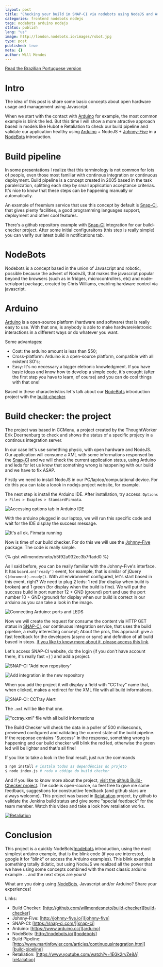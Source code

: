 ```yaml
---
layout: post
title: "Checking your build in SNAP-CI via nodebots using NodeJS and Arduino"
categories: frontend nodebots nodejs
tags: nodebots arduino nodejs
status: publish
lang: "us"
image: http://london.nodebots.io/images/robot.jpg
type: post
published: true
meta: {}
author: Will Mendes
---
```


<a class="page-link" href="{{ '/2015/10/28/checando-sua-build-pipeline-no-snap-ci-via-nodebots-utilizando-nodejs-e-arduino' | prepend: site.baseurl | replace: '//', '/' }}">Read the Brazilian Portuguese version</a>

# Intro

The idea of this post is share some basic concepts about open hardware usage and management using Javascript.

When we start with the contact with [Arduino][arduino] for example, the most common example is blink the led. But this time I will show a more atractive approach based in models like Hubot e Retaliation to check our build pipeline and validate our application healthy using [Arduino][arduino] + NodeJS + [Johnny-Five][johnny-five] in a [NodeBots][nodebots] introduction.


# Build pipeline

In some presentations I realize that this terminology is not common for lots of people, even those most familiar with continous integration or continuous deployment. Build pipeline is a concept created in 2005 based in the task paralelization, splitting each step by small application acceptance criterias. It's nice to know that these steps can be happening manually or automatically.

An example of freemium service that use this concept by default is [Snap-CI][snap-ci], that gives plenty facilities, a good programming languages support, deployment and other cool features.

There's a github repository example with [Snap-CI][snap-ci] integration for our build-checker project. After some initial configuraitons (this step is really simple) you can verify our latest build in notifications tab.


# NodeBots


Nodebots is a concept based in the union of Javascript and robotic, possible because the advent of NodeJS, that makes the javascript popular beyond the browsers (such as in fridges, microcontrollers, etc) and node-serialport package, created by Chris Williams, enabling hardware control via javascript.

# Arduino

[Arduino][arduino] is a open-source platform (hardware and software) that is really easy to use. With that one, is anybody is able to make hardware/eletronic interactions in a different ways or do whatever you want.


Some advantages:

- Cost: the arduino amount is less than $50;
- Cross-platform: Arduino is a open-source platform, compatible with all existent SO's;
- Easy: It's no necessary a bigger eletronic knowledgment. If you have basic ideas and know how to develop a simple code, it's enought (after the first step you have to learn, of course) and you can do cool things with that one!

Based in these characteristics let's talk about our [NodeBots][nodebots] introduction project with the [build-checker][build-checker].


# Build checker: the project

The project was based in CCMenu, a project created by the ThoughtWorker Erik Doernenburg to check and shows the status of a specific projecy in a continous integration server.

In our case let's use something physic, with open hardware and NodeJS. Our application will consume a XML with some informations responsed by the [Snap-CI][snap-ci] and we will check the current application status, using Arduino and leds for let us know that something wrong is happening with our build and we have to fix ASAP.

Firstly we need to install NodeJS in our PC/laptop/computational device. For do this you can take a loook in nodejs project website, for example.

The next step is install the Arduino IDE. After installation, try access: `Options > Files > Exaples > StandardFirmata`.

![Accessing options tab in Arduino IDE](/assets/images/open-firmata-example.png)

With the arduino plugged in our laptop, we will run this specific code and wait for the IDE display the success message.

![It's all ok. Firmata running](/assets/images/upload-firmata-example.png)

Now is time of our build checker. For do this we will use the [Johnny-Five][johnny-five] package. The code is really simple.

{% gist willmendesneto/b5f92a932ec3b7ffadd0 %}

As I said before, you can be really familiar with the Johnny-Five's interface. It has `board.on('ready')` event, for example, that is similar of jQuery `$(document).ready()`. With all environment configured, let's start based in this event, right? We need to plug 2 leds: 1 red (for display when build is broken) and 1 green (for display when the build is fine). We will put the success build in port number 12 + GND (ground) port and use the port number 10 + GND (ground) for display when our build is correct in our arduino as you can take a look in the image.

![Connecting Arduino: ports and LEDS](/assets/images/connecting-arduino-leds.png)

Now we will create the request for consume the content via HTTP GET status in [SNAP-CI][snap-ci], our continuous integration service, that uses the build pipeline, a really interesting concept; About the pros, this approach give a fast feedback for the developers (async or sync) and definition of all build based in steps. [If you like to know more about it, please access this link][build-pipeline].

Let's access SNAP-CI website, do the login (if you don't have account there, it's really fast =) ) and add a project.

![SNAP-CI "Add new repository"](/assets/images/snap-ci-setup-repo.png)

![Add integration in the new repository](/assets/images/snap-ci-choosing-repo.png)

When you add the project it will display a field with "CCTray" name that, when clicked, makes a redirect for the XML file with all build informations.

![SNAP-CI: CCTray Alert](/assets/images/snap-ci-cctray.png)

The `.xml` will be like that one.

!["cctray.xml" file with all build informations](/assets/images/snap-ci-build-xml.png)

The Build Checker will check the data in a poller of 500 miliseconds, previewed configured and validating the current state of the build pipeline. If the response contains "Success" in the response, something wrong is happening and our build checker will blink the red led, otherwise the green led will be lighter and that's all fine!

If you like to take a look in the final result, just run the commands

```bash
$ npm install # instala todas as dependências do projeto
$ node index.js # roda o código do build checker
```

And if you like to know more about the project, [visit the github Build-Checker project][build-checker]. The code is open-source, so feel free to give me some feedback, suggestions for constructive feedback (and github stars are always welcome). This project was based in [Relatiation][retaliation] project, by github to validate the Jenkins build status and give some "special feedback" for the team member. Watch this video and take a look how retaliation works.

[![Retaliation](http://img.youtube.com/vi/1EGk2rvZe8A/0.jpg)](https://www.youtube.com/watch?v=1EGk2rvZe8A)


# Conclusion

This project is a quickly NodeBots][nodebots] introduction, using the most simplest arduino example, that is the blink code (if you are interested, google it for "blink" or access the Arduino examples). This blink example is something totally didatic, but using NodeJS we realized all the power that we have using some concepts combined with the most classic arduino example ... and the next steps are yours!

What are you doing using [NodeBots][nodebots], Javascript and/or Arduino? Share your experiences!

Links:

* Build Checker: [http://github.com/willmendesneto/build-checker][build-checker]
* Johnny-Five: [http://johnny-five.io/][johnny-five]
* SNAP-CI: [https://snap-ci.com/][snap-ci]
* Arduino: [https://www.arduino.cc/][arduino]
* NodeBots: [http://nodebots.io/][nodebots]
* Build Pipeline: [http://www.martinfowler.com/articles/continuousIntegration.html][build-pipeline]
* Retaliation: [https://www.youtube.com/watch?v=1EGk2rvZe8A][retaliation]


[build-checker]:https://github.com/willmendesneto/build-checker
[johnny-five]:https://johnny-five.io/
[snap-ci]:https://snap-ci.com/
[arduino]:https://www.arduino.cc/
[nodebots]:https://nodebots.io/
[build-pipeline]:http://www.martinfowler.com/articles/continuousIntegration.html
[retaliation]:https://www.youtube.com/watch?v=1EGk2rvZe8A
